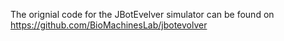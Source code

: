 The orignial code for the JBotEvelver simulator can be found on https://github.com/BioMachinesLab/jbotevolver 

